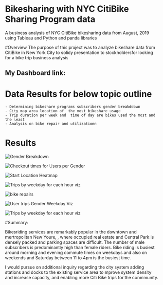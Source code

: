 # Bikesharing with NYC CitiBike Sharing Program data
A business analysis of NYC CitiBike bikesharing data from August, 2019 using Tableau and Python and panda libraries

#Overview
The purpose of this project was to analyze bikeshare data from CitiBike in New York City to solidy presentation  to stockholdersfor looking for a bike trip business analysis

## My Dashboard link: 

# Data Results for below topic outline
    - Determining bikeshare programs subscribers gender breakddown
    - City map area location of  the most bikeshare usage
    - Trip duration per week and  time of day are bikes used the most and the least
    - Analysis on bike repair and utilizationn

# Results

![Gender Breakdown](https://user-images.githubusercontent.com/92903447/152702772-76edb14d-624d-42d6-9c2c-fa83e946be08.png)


![Checkout times for Users per Gender](https://user-images.githubusercontent.com/92903447/152701931-39a4405e-6f93-401d-aeac-c7c100e3259b.png)


![Start Location Heatmap](https://user-images.githubusercontent.com/92903447/152701940-812326a9-57ee-47d8-9896-34148a0eaf6b.png)


![Trips by weekday for each hour viz](https://user-images.githubusercontent.com/92903447/152701949-a9def7d0-88fe-4b87-a4f6-cb52da22b2c5.png)


![bike repairs](https://user-images.githubusercontent.com/92903447/152701952-de5fe7f4-2390-4c33-86d2-d16f2cc5af3c.png)


![User trips Gender Weekday Viz](https://user-images.githubusercontent.com/92903447/152701962-a6e0c98a-d112-45fb-9209-2e6ea4b71ce7.png)


![Trips by weekday for each hour viz](https://user-images.githubusercontent.com/92903447/152701968-46a8b876-aa50-48a9-8926-6bcaa957c4a6.png)

#Summary:

Bikesriding services are remarkably popular in the downtown and mertropolitan New Youre, , where occupied real estate and Central Park is densely packed and parking spaces are difficult. The number of male subscribers  is predominantly high than female riders. Bike riding is busiest  around morning and evening commute times on weekdays and also on weekends and Saturday between 11 to 4pm is the busiest time.

I would pursue on additional inquiry regarding the city system  adding stations and docks to the existing service area to mprove system density and increase capacity, and  enabling more Citi Bike trips for the conmmunity. 


